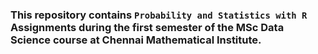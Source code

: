 ### This repository contains `Probability and Statistics with R` Assignments during the first semester of the MSc Data Science course at Chennai Mathematical Institute.
